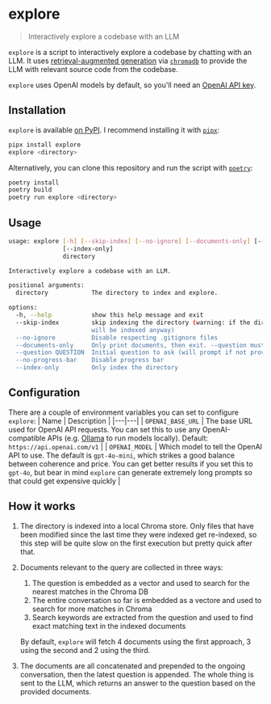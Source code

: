 # explore
> Interactively explore a codebase with an LLM

`explore` is a script to interactively explore a codebase by chatting with an LLM. It uses [retrieval-augmented generation](https://research.ibm.com/blog/retrieval-augmented-generation-RAG) via [`chromadb`](https://docs.trychroma.com/) to provide the LLM with relevant source code from the codebase.

`explore` uses OpenAI models by default, so you'll need an [OpenAI API key](https://openai.com/index/openai-api/).

## Installation
`explore` is available [on PyPI](). I recommend installing it with [`pipx`](https://github.com/pypa/pipx):

``` sh
pipx install explore
explore <directory>
```

Alternatively, you can clone this repository and run the script with [`poetry`](https://python-poetry.org/):

``` sh
poetry install
poetry build
poetry run explore <directory>
```

## Usage

``` sh
usage: explore [-h] [--skip-index] [--no-ignore] [--documents-only] [--question QUESTION] [--no-progress-bar]
               [--index-only]
               directory

Interactively explore a codebase with an LLM.

positional arguments:
  directory            The directory to index and explore.

options:
  -h, --help           show this help message and exit
  --skip-index         skip indexing the directory (warning: if the directory hasn't been indexed at least once, it
                       will be indexed anyway)
  --no-ignore          Disable respecting .gitignore files
  --documents-only     Only print documents, then exit. --question must be provided
  --question QUESTION  Initial question to ask (will prompt if not provided)
  --no-progress-bar    Disable progress bar
  --index-only         Only index the directory
```

## Configuration
There are a couple of environment variables you can set to configure `explore`:
| Name  | Description  |
|---|---|
| `OPENAI_BASE_URL`  | The base URL used for OpenAI API requests. You can set this to use any OpenAI-compatible APIs (e.g. [Ollama](https://ollama.com/blog/openai-compatibility) to run models locally). Default: `https://api.openai.com/v1` |
| `OPENAI_MODEL`  |  Which model to tell the OpenAI API to use. The default is `gpt-4o-mini`, which strikes a good balance between coherence and price. You can get better results if you set this to `gpt-4o`, but bear in mind `explore` can generate extremely long prompts so that could get expensive quickly |


## How it works
1. The directory is indexed into a local Chroma store. Only files that have been modified since the last time they were indexed get re-indexed, so this step will be quite slow on the first execution but pretty quick after that.
2. Documents relevant to the query are collected in three ways:
   1. The question is embedded as a vector and used to search for the nearest matches in the Chroma DB
   2. The entire conversation so far is embedded as a vectore and used to search for more matches in Chroma
   3. Search keywords are extracted from the question and used to find exact matching text in the indexed documents
   
   By default, `explore` will fetch 4 documents using the first approach, 3 using the second and 2 using the third.
3. The documents are all concatenated and prepended to the ongoing conversation, then the latest question is appended. The whole thing is sent to the LLM, which returns an answer to the question based on the provided documents.
